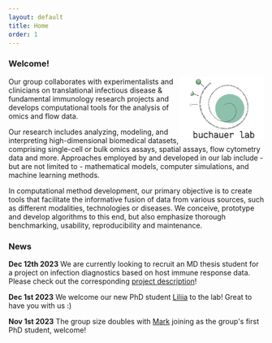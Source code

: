 ```yaml
---
layout: default
title: Home
order: 1
---
```


### Welcome!

<img style="width:12em" src="images/buchauer_lab.png" align="right">
Our group collaborates with experimentalists and clinicians on translational infectious disease & fundamental immunology research projects and develops computational tools for the analysis of omics and flow data.  

Our research includes analyzing, modeling, and interpreting high-dimensional biomedical datasets, comprising single-cell or bulk omics assays, spatial assays, flow cytometry data and more. Approaches employed by and developed in our lab include - but are not limited to - mathematical models, computer simulations, and machine learning methods. 

In computational method development, our primary objective is to create tools that facilitate the informative fusion of data from various sources, such as different modalities, technologies or diseases. We conceive, prototype and develop algorithms to this end, but also emphasize thorough benchmarking, usability, reproducibility and maintenance.

### News
__Dec 12th 2023__
We are currently looking to recruit an MD thesis student for a project on infection diagnostics based on host immune response data. Please check out the corresponding [project description](https://libuchauer.github.io/MD23)!

__Dec 1st 2023__
We welcome our new PhD student [Liliia](https://libuchauer.github.io/team) to the lab! Great to have you with us :)

__Nov 1st 2023__
The group size doubles with [Mark](https://libuchauer.github.io/team) joining as the group's first PhD student, welcome!




